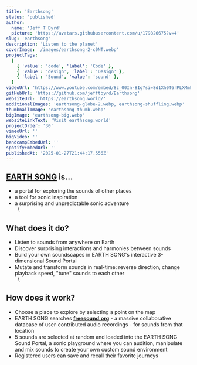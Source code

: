 ```yaml
---
title: 'Earthsong'
status: 'published'
author:
  name: 'Jeff T Byrd'
  picture: 'https://avatars.githubusercontent.com/u/179826675?v=4'
slug: 'earthsong'
description: 'Listen to the planet'
coverImage: '/images/earthsong-2-c0NT.webp'
projectTags:
  [
    { 'value': 'code', 'label': 'Code' },
    { 'value': 'design', 'label': 'Design' },
    { 'label': 'Sound', 'value': 'sound' },
  ]
videoUrl: 'https://www.youtube.com/embed/8z_00In-8Ig?si=8d1Xh0T6rPLXMmk4'
gitHubUrl: 'https://github.com/jefftbyrd/Earthsong'
websiteUrl: 'https://earthsong.world/'
additionalImages: 'earthsong-globe-2.webp, earthsong-shuffling.webp'
thumbnailImage: 'earthsong-thumb.webp'
bigImage: 'earthsong-big.webp'
websiteLinkText: 'Visit earthsong.world'
projectOrder: '30'
vimeoUrl: ''
bigVideo: ''
bandcampEmbedUrl: ''
spotifyEmbedUrl: ''
publishedAt: '2025-01-27T21:44:17.556Z'
---
```


## [**EARTH SONG**](https://earthsong.world/) is...

- a portal for exploring the sounds of other places
- a tool for sonic inspiration
- a surprising and unpredictable sonic adventure \
    \

## What does it do?

- Listen to sounds from anywhere on Earth
- Discover surprising interactions and harmonies between sounds
- Build your own soundscapes in EARTH SONG's interactive 3-dimensional Sound Portal
- Mutate and transform sounds in real-time: reverse direction, change playback speed, "tune" sounds to each other \
    \

## How does it work?

- Choose a place to explore by selecting a point on the map
- EARTH SONG searches [**freesound.org**](https://freesound.org/) - a massive collaborative database of user-contributed audio recordings - for sounds from that location
- 5 sounds are selected at random and loaded into the EARTH SONG Sound Portal, a sonic playground where you can audition, manipulate and mix sounds to create your own custom sound environment
- Registered users can save and recall their favorite journeys
